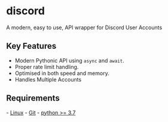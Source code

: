 discord
==========
A modern, easy to use, API wrapper for Discord User Accounts


Key Features
-------------
- Modern Pythonic API using ``async`` and ``await``.
- Proper rate limit handling.
- Optimised in both speed and memory.
- Handles Multiple Accounts

Requirements
-------------

\- [Linux](https://www.debian.org/)
\- [Git](https://git-scm.com/)
\- [python >= 3.7](https://www.python.org/downloads/release/python-370/)



